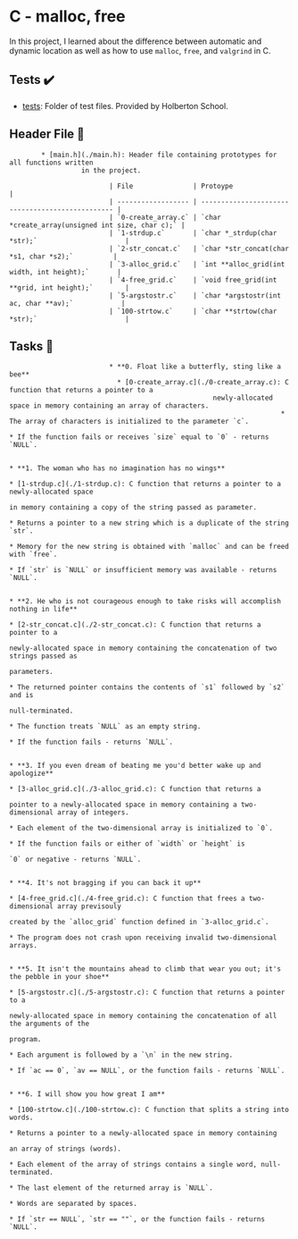 # C - malloc, free

In this project, I learned about the difference between automatic
and dynamic location as well as how to use `malloc`, `free`, and `valgrind` in C.

## Tests :heavy_check_mark:

* [tests](./tests): Folder of test files. Provided by Holberton School.

## Header File :file_folder:

		    * [main.h](./main.h): Header file containing prototypes for all functions written
					  in the project.

							 | File               | Protoype                                         |
							 | ------------------ | ------------------------------------------------ |
							 | `0-create_array.c` | `char *create_array(unsigned int size, char c);` |
							 | `1-strdup.c`       | `char *_strdup(char *str);`                      |
							 | `2-str_concat.c`   | `char *str_concat(char *s1, char *s2);`          |
							 | `3-alloc_grid.c`   | `int **alloc_grid(int width, int height);`       |
							 | `4-free_grid.c`    | `void free_grid(int **grid, int height);`        |
							 | `5-argstostr.c`    | `char *argstostr(int ac, char **av);`            |
							 | `100-strtow.c`     | `char **strtow(char *str);`                      |

## Tasks :page_with_curl:

							 * **0. Float like a butterfly, sting like a bee**
							   * [0-create_array.c](./0-create_array.c): C function that returns a pointer to a
												       newly-allocated space in memory containing an array of characters.
																	    * The array of characters is initialized to the parameter `c`.
																					       * If the function fails or receives `size` equal to `0` - returns `NULL`.

																								       * **1. The woman who has no imagination has no wings**
																								         * [1-strdup.c](./1-strdup.c): C function that returns a pointer to a newly-allocated space
																												         in memory containing a copy of the string passed as parameter.
																																       * Returns a pointer to a new string which is a duplicate of the string `str`.
																																			           * Memory for the new string is obtained with `malloc` and can be freed with `free`.
																																						        * If `str` is `NULL` or insufficient memory was available - returns `NULL`.

																																									 * **2. He who is not courageous enough to take risks will accomplish nothing in life**
																																									   * [2-str_concat.c](./2-str_concat.c): C function that returns a pointer to a
																																														   newly-allocated space in memory containing the concatenation of two strings passed as
																																																		      parameters.
																																																				     * The returned pointer contains the contents of `s1` followed by `s2` and is
																																																							          null-terminated.
																																																										      * The function treats `NULL` as an empty string.
																																																													    * If the function fails - returns `NULL`.

																																																															     * **3. If you even dream of beating me you'd better wake up and apologize**
																																																															       * [3-alloc_grid.c](./3-alloc_grid.c): C function that returns a
																																																																				       pointer to a newly-allocated space in memory containing a two-dimensional array of integers.
																																																																									    * Each element of the two-dimensional array is initialized to `0`.
																																																																													       * If the function fails or either of `width` or `height` is
																																																																																           `0` or negative - returns `NULL`.

																																																																																			    * **4. It's not bragging if you can back it up**
																																																																																			      * [4-free_grid.c](./4-free_grid.c): C function that frees a two-dimensional array previsouly
																																																																																								    created by the `alloc_grid` function defined in `3-alloc_grid.c`.
																																																																																												         * The program does not crash upon receiving invalid two-dimensional arrays.

																																																																																																 * **5. It isn't the mountains ahead to climb that wear you out; it's the pebble in your shoe**
																																																																																																   * [5-argstostr.c](./5-argstostr.c): C function that returns a pointer to a
																																																																																																				         newly-allocated space in memory containing the concatenation of all the arguments of the
																																																																																																								     program.
																																																																																																									         * Each argument is followed by a `\n` in the new string.
																																																																																																												          * If `ac == 0`, `av == NULL`, or the function fails - returns `NULL`.

																																																																																																															   * **6. I will show you how great I am**
																																																																																																															     * [100-strtow.c](./100-strtow.c): C function that splits a string into words.
																																																																																																																			           * Returns a pointer to a newly-allocated space in memory containing
																																																																																																																							       an array of strings (words).
																																																																																																																										           * Each element of the array of strings contains a single word, null-terminated.
																																																																																																																													        * The last element of the returned array is `NULL`.
																																																																																																																																     * Words are separated by spaces.
																																																																																																																																		          * If `str == NULL`, `str == ""`, or the function fails - returns `NULL`.
